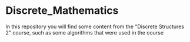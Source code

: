 # Discrete_Mathematics
In this repository you will find some content from the "Discrete Structures 2" course, such as some algorithms that were used in the course
